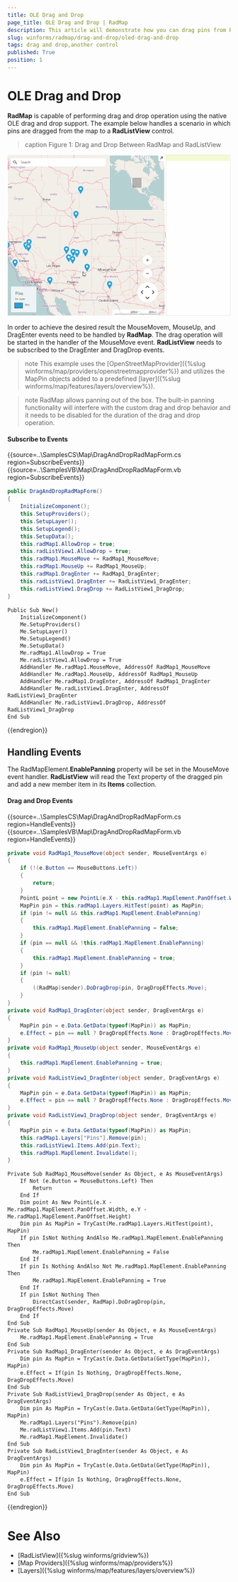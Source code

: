 ```yaml
---
title: OLE Drag and Drop
page_title: OLE Drag and Drop | RadMap
description: This article will demonstrate how you can drag pins from RadMap to a RadListView control.
slug: winforms/radmap/drag-and-drop/oled-drag-and-drop
tags: drag and drop,another control
published: True
position: 1
---
```


# OLE Drag and Drop

**RadMap** is capable of performing drag and drop operation using the native OLE drag and drop support. The example below handles a scenario in which pins are dragged from the map to a **RadListView** control.

>caption Figure 1: Drag and Drop Between RadMap and RadListView 

![radmap-drag-and-drop-ole-drag-and-drop 001](images/radmap-drag-and-drop-ole-drag-and-drop001.gif)

In order to achieve the desired result the MouseMovem, MouseUp, and DragEnter events need to be handled by **RadMap**. The drag operation will be started in the handler of the MouseMove event. **RadListView** needs to be subscribed to the DragEnter and DragDrop events.

>note This example uses the [OpenStreetMapProvider]({%slug winforms/map/providers/openstreetmapprovider%}) and utilizes the MapPin objects added to a predefined [layer]({%slug winforms/map/features/layers/overview%}).

>note RadMap allows panning out of the box. The built-in panning functionality will interfere with the custom drag and drop behavior and it needs to be disabled for the duration of the drag and drop operation.

#### Subscribe to Events

{{source=..\SamplesCS\Map\DragAndDropRadMapForm.cs region=SubscribeEvents}} 
{{source=..\SamplesVB\Map\DragAndDropRadMapForm.vb region=SubscribeEvents}}
````C#
public DragAndDropRadMapForm()
{
    InitializeComponent();
    this.SetupProviders();
    this.SetupLayer();
    this.SetupLegend();
    this.SetupData();
    this.radMap1.AllowDrop = true;
    this.radListView1.AllowDrop = true;
    this.radMap1.MouseMove += RadMap1_MouseMove;
    this.radMap1.MouseUp += RadMap1_MouseUp;
    this.radMap1.DragEnter += RadMap1_DragEnter;
    this.radListView1.DragEnter += RadListView1_DragEnter;
    this.radListView1.DragDrop += RadListView1_DragDrop;
}

````
````VB.NET
Public Sub New()
    InitializeComponent()
    Me.SetupProviders()
    Me.SetupLayer()
    Me.SetupLegend()
    Me.SetupData()
    Me.radMap1.AllowDrop = True
    Me.radListView1.AllowDrop = True
    AddHandler Me.radMap1.MouseMove, AddressOf RadMap1_MouseMove
    AddHandler Me.radMap1.MouseUp, AddressOf RadMap1_MouseUp
    AddHandler Me.radMap1.DragEnter, AddressOf RadMap1_DragEnter
    AddHandler Me.radListView1.DragEnter, AddressOf RadListView1_DragEnter
    AddHandler Me.radListView1.DragDrop, AddressOf RadListView1_DragDrop
End Sub

````



{{endregion}}

## Handling Events

The RadMapElement.**EnablePanning** property will be set in the MouseMove event handler. **RadListView** will read the Text property of the dragged pin and add a new member item in its **Items** collection.

#### Drag and Drop Events

{{source=..\SamplesCS\Map\DragAndDropRadMapForm.cs region=HandleEvents}} 
{{source=..\SamplesVB\Map\DragAndDropRadMapForm.vb region=HandleEvents}}
````C#
private void RadMap1_MouseMove(object sender, MouseEventArgs e)
{
    if (!(e.Button == MouseButtons.Left))
    {
        return;
    }
    PointL point = new PointL(e.X - this.radMap1.MapElement.PanOffset.Width, e.Y - this.radMap1.MapElement.PanOffset.Height);
    MapPin pin = this.radMap1.Layers.HitTest(point) as MapPin;
    if (pin != null && this.radMap1.MapElement.EnablePanning)
    {
        this.radMap1.MapElement.EnablePanning = false;
    }
    if (pin == null && !this.radMap1.MapElement.EnablePanning)
    {
        this.radMap1.MapElement.EnablePanning = true;
    }
    if (pin != null)
    {
        ((RadMap)sender).DoDragDrop(pin, DragDropEffects.Move);
    }
}
private void RadMap1_DragEnter(object sender, DragEventArgs e)
{
    MapPin pin = e.Data.GetData(typeof(MapPin)) as MapPin;
    e.Effect = pin == null ? DragDropEffects.None : DragDropEffects.Move;
}
private void RadMap1_MouseUp(object sender, MouseEventArgs e)
{
    this.radMap1.MapElement.EnablePanning = true;
}
private void RadListView1_DragEnter(object sender, DragEventArgs e)
{
    MapPin pin = e.Data.GetData(typeof(MapPin)) as MapPin;
    e.Effect = pin == null ? DragDropEffects.None : DragDropEffects.Move;
}
private void RadListView1_DragDrop(object sender, DragEventArgs e)
{
    MapPin pin = e.Data.GetData(typeof(MapPin)) as MapPin;
    this.radMap1.Layers["Pins"].Remove(pin);
    this.radListView1.Items.Add(pin.Text);
    this.radMap1.MapElement.Invalidate();
}

````
````VB.NET
Private Sub RadMap1_MouseMove(sender As Object, e As MouseEventArgs)
    If Not (e.Button = MouseButtons.Left) Then
        Return
    End If
    Dim point As New PointL(e.X - Me.radMap1.MapElement.PanOffset.Width, e.Y - Me.radMap1.MapElement.PanOffset.Height)
    Dim pin As MapPin = TryCast(Me.radMap1.Layers.HitTest(point), MapPin)
    If pin IsNot Nothing AndAlso Me.radMap1.MapElement.EnablePanning Then
        Me.radMap1.MapElement.EnablePanning = False
    End If
    If pin Is Nothing AndAlso Not Me.radMap1.MapElement.EnablePanning Then
        Me.radMap1.MapElement.EnablePanning = True
    End If
    If pin IsNot Nothing Then
        DirectCast(sender, RadMap).DoDragDrop(pin, DragDropEffects.Move)
    End If
End Sub
Private Sub RadMap1_MouseUp(sender As Object, e As MouseEventArgs)
    Me.radMap1.MapElement.EnablePanning = True
End Sub
Private Sub RadMap1_DragEnter(sender As Object, e As DragEventArgs)
    Dim pin As MapPin = TryCast(e.Data.GetData(GetType(MapPin)), MapPin)
    e.Effect = If(pin Is Nothing, DragDropEffects.None, DragDropEffects.Move)
End Sub
Private Sub RadListView1_DragDrop(sender As Object, e As DragEventArgs)
    Dim pin As MapPin = TryCast(e.Data.GetData(GetType(MapPin)), MapPin)
    Me.radMap1.Layers("Pins").Remove(pin)
    Me.radListView1.Items.Add(pin.Text)
    Me.radMap1.MapElement.Invalidate()
End Sub
Private Sub RadListView1_DragEnter(sender As Object, e As DragEventArgs)
    Dim pin As MapPin = TryCast(e.Data.GetData(GetType(MapPin)), MapPin)
    e.Effect = If(pin Is Nothing, DragDropEffects.None, DragDropEffects.Move)
End Sub

````



{{endregion}}

# See Also

* [RadListView]({%slug winforms/gridview%})
* [Map Providers]({%slug winforms/map/providers%})
* [Layers]({%slug winforms/map/features/layers/overview%})